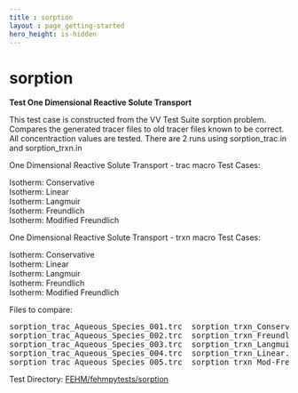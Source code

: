 ```yaml
---
title : sorption
layout : page_getting-started
hero_height: is-hidden
---
```


# sorption

**Test One Dimensional Reactive Solute Transport**


This test case is constructed from the VV Test Suite sorption problem. Compares the generated tracer files to old tracer files known to be correct. All concentraction values are tested.
There are 2 runs using sorption_trac.in and sorption_trxn.in

One Dimensional Reactive Solute Transport - trac macro Test Cases:

Isotherm: Conservative     
Isotherm: Linear         
Isotherm: Langmuir        
Isotherm: Freundlich            
Isotherm: Modified Freundlich     

One Dimensional Reactive Solute Transport - trxn macro Test Cases:

Isotherm: Conservative   
Isotherm: Linear    
Isotherm: Langmuir  
Isotherm: Freundlich     
Isotherm: Modified Freundlich      

Files to compare:
<pre>
sorption_trac_Aqueous_Species_001.trc  sorption_trxn_Conservative.trc
sorption_trac_Aqueous_Species_002.trc  sorption_trxn_Freundlich.trc
sorption_trac_Aqueous_Species_003.trc  sorption_trxn_Langmuir.trc
sorption_trac_Aqueous_Species_004.trc  sorption_trxn_Linear.trc
sorption_trac_Aqueous_Species_005.trc  sorption_trxn_Mod-Freundlich.trc  
</pre>

Test Directory: [FEHM/fehmpytests/sorption](https://github.com/lanl/FEHM/tree/master/fehmpytests/sorption)


